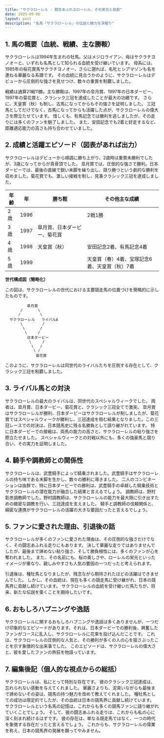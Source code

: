 ```yaml
---
title: "サクラローレル - 闘志あふれるローレル、その栄光と悲劇"
date: 2025-09-06
layout: post
description: "名馬『サクラローレル』の伝説と魅力を深堀り"
---
```


## 1. 馬の概要（血統、戦績、主な勝鞍）

サクラローレルは1994年生まれの牡馬。父はメジロライアン、母はサクラチヨノオーと、いずれも名馬として知られる血統を受け継いでいます。  母系には、1985年の桜花賞馬サクラチヨノオー、さらに遡れば、名牝ヒシアマゾンも名を連ねる華麗なる系譜です。  その血統に見合うかのように、サクラローレルはデビューから圧倒的な強さを見せつけ、数々の重賞を制覇しました。

戦績は通算21戦11勝。主な勝鞍は、1997年の皐月賞、1997年の日本ダービー、1997年の菊花賞と、クラシック三冠を達成したことが最大の功績です。  さらに、天皇賞（秋）も制し、古馬になってからもその強さを証明しました。  三冠馬としてだけでなく、古馬になってからも活躍した点が、サクラローレルの偉大さを際立たせています。  惜しくも、有馬記念では勝利を逃しましたが、その走りには多くのファンを魅了しました。  また、安田記念でも2着と好走するなど、距離適応能力の高さも持ち合わせていました。


## 2. 成績と活躍エピソード（図表があれば出力）

サクラローレルはデビューから順調に勝ち上がり、2歳時は重賞未勝利でしたが、3歳になってからが真骨頂でした。  皐月賞では、圧倒的な強さで勝利。日本ダービーでは、最後の直線で鋭い末脚を繰り出し、競り勝つという劇的な勝利を収めました。菊花賞でも、激しい接戦を制し、見事クラシック三冠を達成しました。

| 年齢 | 年 | 勝ち鞍                                    | その他主な成績                               |
|-----|----|---------------------------------------------|--------------------------------------------|
| 2歳  | 1996 |                                             | 2戦1勝                                       |
| 3歳  | 1997 | 皐月賞、日本ダービー、菊花賞                 |                                            |
| 4歳  | 1998 | 天皇賞（秋）                               | 安田記念2着、有馬記念4着                       |
| 5歳  | 1999 |                                             | 天皇賞（春）4着、宝塚記念6着、天皇賞（秋）7着 |


**世代構成図（簡略化）**

この図は、サクラローレルの世代における主要競走馬の位置づけを簡略的に示したものです。

```
          皐月賞
       /       \
      /         \
  サクラローレル   ライバルA
       \         /
        \       /
         \     /
          日本ダービー
           \     /
            \   /
             \ /
              菊花賞
```

このように、サクラローレルは同世代のライバルたちを圧倒する存在として、クラシック三冠を制覇しました。


## 3. ライバル馬との対決

サクラローレルの最大のライバルは、同世代のスペシャルウィークでした。  両者は、皐月賞、日本ダービー、菊花賞と、クラシック三冠全てで激突。  皐月賞はサクラローレルが勝利、日本ダービーはサクラローレルが制しましたが、菊花賞ではスペシャルウィークが勝利し、三冠達成を阻む結果となりました。この三冠レースでの対決は、日本競馬史に残る名勝負として語り継がれています。  特に日本ダービーでの接戦は、両馬の能力の高さと、サクラローレルの粘り強さを際立たせました。  スペシャルウィークとの対戦以外にも、多くの強豪馬と競り合い、その実力を証明しました。


## 4. 騎手や調教師との関係性

サクラローレルは、武豊騎手によって騎乗されました。武豊騎手はサクラローレルの持ち味である末脚を生かし、数々の勝利に導きました。  二人のコンビネーションは抜群で、特に日本ダービーでの勝利は、武豊騎手の卓越した騎乗技術とサクラローレルの潜在能力が融合した結果と言えるでしょう。  調教師は、野村彰彦調教師でした。野村調教師は、サクラローレルの能力を最大限に引き出すための緻密な調教を行い、三冠達成を支えました。  騎手と調教師の信頼関係と、綿密な連携がサクラローレルの活躍の大きな要因だったと言えるでしょう。


## 5. ファンに愛された理由、引退後の話

サクラローレルが多くのファンに愛された理由は、その圧倒的な強さだけでなく、その闘志あふれる走りにもあります。  決して華麗な走りではありませんでしたが、最後まで諦めない粘り強さ、そして勝負根性には、多くのファンが心を奪われました。  また、その名前にも、桜の美しさや、ローレルの栄光といったイメージが重なり、親しみやすさも人気の要因の一つだったと考えられます。

引退後は、種牡馬となりましたが、残念ながら期待されたほどの活躍はできませんでした。  しかし、その血統は、現在も多くの競走馬に受け継がれ、日本の競馬界に貢献し続けています。  サクラローレルの血統を受け継いだ馬たちが、将来、新たな伝説を築くことを期待したいです。


## 6. おもしろハプニングや逸話

サクラローレルに関するおもしろハプニングや逸話は多くありませんが、一つだけ印象的なエピソードがあります。それは、日本ダービーでの勝利後、興奮したファンがコースに乱入し、サクラローレルに花束を投げ込んだことです。  これは、サクラローレルの圧倒的な人気と、その勝利が多くの人の心を揺さぶったことを示す象徴的な出来事でした。  このエピソードは、サクラローレルの偉大さと、彼を愛したファンの熱狂を物語っています。


## 7. 編集後記（個人的な視点からの総括）

サクラローレルは、私にとって特別な存在です。  彼のクラシック三冠達成は、忘れられない感動を与えてくれました。  華麗さよりも、泥臭いながらも最後まで諦めないその姿は、競馬の持つ魅力を改めて教えてくれました。  種牡馬としての成功は限定的でしたが、その血統は日本の競馬界に貢献し続けています。  サクラローレルという名馬の記憶は、これからも多くの競馬ファンに語り継がれていくことでしょう。  そして、彼の闘志あふれる走りは、これからも私の心に深く刻まれ続けるはずです。  彼の存在は、単なる競走馬ではなく、一つの時代を象徴する存在だったと言えるでしょう。  これからも、サクラローレルの偉業を称え、日本の競馬界の発展を願ってやみません。
